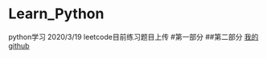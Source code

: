 # Learn_Python
 python学习
2020/3/19 leetcode目前练习题目上传
#第一部分
##第二部分
[我的github](https://github.com/CNPolaris)<br>